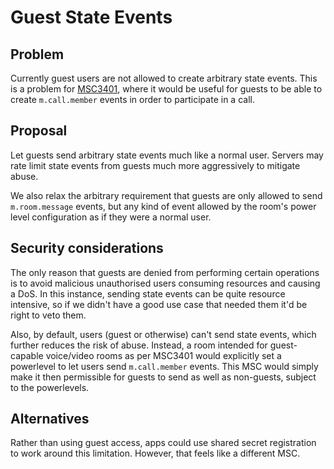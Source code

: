 # Guest State Events

## Problem

Currently guest users are not allowed to create arbitrary state events.  This is a problem for [MSC3401](https://github.com/matrix-org/matrix-doc/pull/3401), where it would be useful for guests to be able to create `m.call.member` events in order to participate in a call.

## Proposal

Let guests send arbitrary state events much like a normal user. Servers may rate limit state events from guests much more aggressively to mitigate abuse.

We also relax the arbitrary requirement that guests are only allowed to send `m.room.message` events, but any kind of event allowed by the room's power level configuration as if they were a normal user.

## Security considerations

The only reason that guests are denied from performing certain operations is to avoid malicious unauthorised users consuming resources and causing a DoS.  In this instance, sending state events can be quite resource intensive, so if we didn't have a good use case that needed them it'd be right to veto them.

Also, by default, users (guest or otherwise) can't send state events, which further reduces the risk of abuse.  Instead, a room intended for guest-capable voice/video rooms as per MSC3401 would explicitly set a powerlevel to let users send `m.call.member` events.  This MSC would simply make it then permissible for guests to send as well as non-guests, subject to the powerlevels.

## Alternatives

Rather than using guest access, apps could use shared secret registration to work around this limitation. However, that feels like a different MSC.
